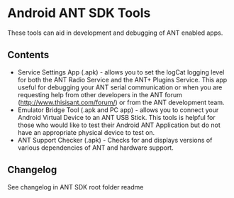 # Android ANT SDK Tools
These tools can aid in development and debugging of ANT enabled apps.


## Contents
* Service Settings App (.apk) - allows you to set the logCat logging level for both the ANT Radio Service and the ANT+ Plugins Service. This app useful for debugging your ANT serial communication or when you are requesting help from other developers in the ANT forum (http://www.thisisant.com/forum/) or from the ANT development team.
* Emulator Bridge Tool (.apk and PC app) - allows you to connect your Android Virtual Device to an ANT USB Stick. This tools is helpful for those who would like to test their Android ANT Application but do not have an appropriate physical device to test on.
* ANT Support Checker (.apk) - Checks for and displays versions of various dependencies of ANT and hardware support.


## Changelog
See changelog in ANT SDK root folder readme
